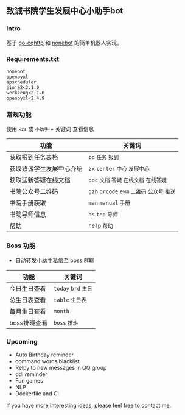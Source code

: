 ## 致诚书院学生发展中心小助手bot

### Intro

基于 [go-cqhttp](https://github.com/Mrs4s/go-cqhttp) 和 [nonebot](https://github.com/nonebot/nonebot) 的简单机器人实现。

### Requirements.txt

```
nonebot
openpyxl
apscheduler
jinja2<3.1.0
werkzeug<2.1.0
openpyxl<2.4.9
```

### 常规功能

使用 `xzs` 或 `小助手` + 关键词 查看信息

| 功能 | 关键词 |
| ---- | ----- |
| 获取报到任务表格|`bd` `任务` `报到` |
| 获取致诚学生发展中心介绍 | `zx` `center` `中心` `发展中心` |
| 获取迎新答疑在线文档 | `doc` `文档` `答疑` `在线文档` `在线答疑`  |
| 书院公众号二维码 | `gzh` `qrcode` `ewm` `二维码` `公众号` `推送`  |
| 书院手册获取 | `man` `manual` `手册` |
| 书院导师信息 | `ds` `tea` `导师` |
| 帮助 | `help` `帮助` |

### Boss 功能

- 自动转发小助手私信至 boss 群聊

| 功能 | 关键词 |
| ---- | ----- |
| 今日生日查看 | `today` `brd` `生日`  |
| 总生日表查看 | `table` `生日表` |
| 每月生日查看 | `month`|
| boss排班查看 | `boss` `排班` |

### Upcoming

- Auto Birthday reminder
- command words blacklist
- Relpy to new messages in QQ group
- ddl reminder
- Fun games
- NLP
- Dockerfile and CI

If you have more interesting ideas, please feel free to contact me.
